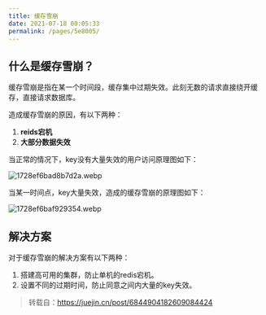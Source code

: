 ```yaml
---
title: 缓存雪崩
date: 2021-07-18 00:05:33
permalink: /pages/5e8005/
---
```


## 什么是缓存雪崩？

缓存雪崩是指在某一个时间段，缓存集中过期失效。此刻无数的请求直接绕开缓存，直接请求数据库。

造成缓存雪崩的原因，有以下两种：

1. **reids宕机**
2. **大部分数据失效**

当正常的情况下，key没有大量失效的用户访问原理图如下：

![1728ef6bad8b7d2a.webp](https://pan.layne666.cn/images/2021/07/18/lgX0ODawIi.jpg)

当某一时间点，key大量失效，造成的缓存雪崩的原理图如下：

![1728ef6baf929354.webp](https://pan.layne666.cn/images/2021/07/18/aHWTrrjf7C.jpg)

## 解决方案

对于缓存雪崩的解决方案有以下两种：

1. 搭建高可用的集群，防止单机的redis宕机。
2. 设置不同的过期时间，防止同意之间内大量的key失效。

> 转载自：https://juejin.cn/post/6844904182609084424